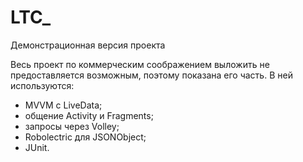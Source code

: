 # LTC_
Демонстрационная версия проекта

Весь проект по коммерческим соображением выложить не предоставляется возможным, поэтому показана его часть.
В ней используются:
  - MVVM с LiveData;
  - общение Activity и Fragments;
  - запросы через Volley;
  - Robolectric для JSONObject;
  - JUnit.

